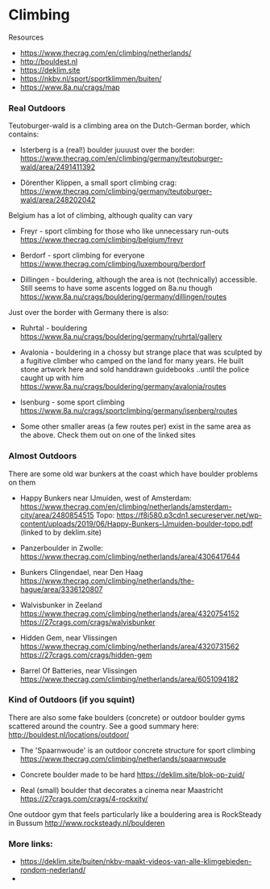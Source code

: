 # Climbing 

Resources
- https://www.thecrag.com/en/climbing/netherlands/
- http://bouldest.nl
- https://deklim.site
- https://nkbv.nl/sport/sportklimmen/buiten/
- https://www.8a.nu/crags/map

### Real Outdoors

Teutoburger-wald is a climbing area on the Dutch-German border, which contains:

- Isterberg is a (real!) boulder juuuust over the border:
https://www.thecrag.com/en/climbing/germany/teutoburger-wald/area/2491411392

- Dörenther Klippen, a small sport climbing crag:
https://www.thecrag.com/climbing/germany/teutoburger-wald/area/248202042

Belgium has a lot of climbing, although quality can vary

- Freyr - sport climbing for those who like unnecessary run-outs
https://www.thecrag.com/climbing/belgium/freyr

- Berdorf - sport climbing for everyone
https://www.thecrag.com/climbing/luxembourg/berdorf

- Dillingen - bouldering, although the area is not (technically) accessible. 
Still seems to have some ascents logged on 8a.nu though
https://www.8a.nu/crags/bouldering/germany/dillingen/routes

Just over the border with Germany there is also:

- Ruhrtal - bouldering
https://www.8a.nu/crags/bouldering/germany/ruhrtal/gallery

- Avalonia - bouldering in a chossy but strange place that was sculpted by a fugitive climber who camped on the land for many years. He built stone artwork here and sold handdrawn guidebooks ..until the police caught up with him
https://www.8a.nu/crags/bouldering/germany/avalonia/routes

- Isenburg - some sport climbing
https://www.8a.nu/crags/sportclimbing/germany/isenberg/routes

- Some other smaller areas (a few routes per) exist in the same area as the above. Check them out on one of the linked sites

### Almost Outdoors
There are some old war bunkers at the coast which have boulder problems on them

- Happy Bunkers near IJmuiden, west of Amsterdam:
https://www.thecrag.com/en/climbing/netherlands/amsterdam-city/area/2480854515
Topo: https://f8i580.p3cdn1.secureserver.net/wp-content/uploads/2019/06/Happy-Bunkers-IJmuiden-boulder-topo.pdf (linked to by deklim.site)

- Panzerboulder in Zwolle:
https://www.thecrag.com/climbing/netherlands/area/4306417644

- Bunkers Clingendael, near Den Haag
https://www.thecrag.com/climbing/netherlands/the-hague/area/3336120807

- Walvisbunker in Zeeland
https://www.thecrag.com/climbing/netherlands/area/4320754152
https://27crags.com/crags/walvisbunker

- Hidden Gem, near Vlissingen
https://www.thecrag.com/climbing/netherlands/area/4320731562
https://27crags.com/crags/hidden-gem

- Barrel Of Batteries, near Vlissingen
https://www.thecrag.com/climbing/netherlands/area/6051094182


### Kind of Outdoors (if you squint)
There are also some fake boulders (concrete) or outdoor boulder gyms scattered around the country. See a good summary here:
http://bouldest.nl/locations/outdoor/

- The 'Spaarnwoude' is an outdoor concrete structure for sport climbing
https://www.thecrag.com/climbing/netherlands/spaarnwoude

- Concrete boulder made to be hard
https://deklim.site/blok-op-zuid/

- Real (small) boulder that decorates a cinema near Maastricht
https://27crags.com/crags/4-rockxity/

One outdoor gym that feels particularly like a bouldering area is RockSteady in Bussum
http://www.rocksteady.nl/boulderen


### More links:
- https://deklim.site/buiten/nkbv-maakt-videos-van-alle-klimgebieden-rondom-nederland/
- 